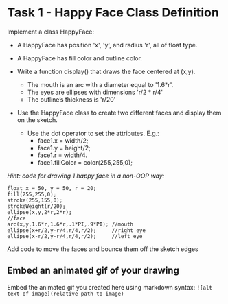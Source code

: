 # Task 1 - Happy Face Class Definition

Implement a class HappyFace:

- A HappyFace has position 'x', 'y', and radius 'r', all of float type.
- A HappyFace has fill color and outline color.
- Write a function display() that draws the face centered at (x,y).
  - The mouth is an arc with a diameter equal to '1.6*r'.
  - The eyes are ellipses with dimensions 'r/2 * r/4'
  - The outline’s thickness is 'r/20'

- Use the HappyFace class to create two different faces and display them on the sketch.
   - Use the dot operator to set the attributes. E.g.:
     - face1.x = width/2;
     - face1.y = height/2;
     - face1.r = width/4.
     - face1.fillColor = color(255,255,0);

*Hint: code for drawing 1 happy face in a non-OOP way:*

```
float x = 50, y = 50, r = 20;
fill(255,255,0);
stroke(255,155,0);
strokeWeight(r/20);
ellipse(x,y,2*r,2*r);                
//face
arc(x,y,1.6*r,1.6*r,.1*PI,.9*PI); //mouth
ellipse(x+r/2,y-r/4,r/4,r/2);     //right eye
ellipse(x-r/2,y-r/4,r/4,r/2);     //left eye
```

Add code to move the faces and bounce them off the sketch edges

## Embed an animated gif of your drawing

Embed the animated gif you created here using markdown syntax: `![alt text of image](relative path to image)`